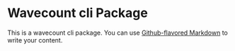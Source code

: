 # Wavecount cli Package

This is a wavecount cli package. You can use
[Github-flavored Markdown](https://guides.github.com/features/mastering-markdown/)
to write your content.
